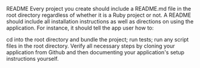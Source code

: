README
Every project you create should include a README.md file in the root directory regardless of whether it is a Ruby project or not. A README should include all installation instructions as well as directions on using the application. For instance, it should tell the app user how to:

cd into the root directory and bundle the project;
run tests;
run any script files in the root directory.
Verify all necessary steps by cloning your application from Github and then documenting your application's setup instructions yourself.
